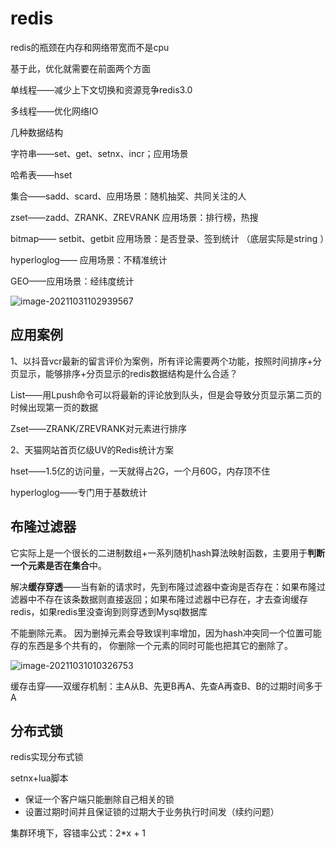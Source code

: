 # redis

redis的瓶颈在内存和网络带宽而不是cpu

基于此，优化就需要在前面两个方面

单线程——减少上下文切换和资源竞争redis3.0

多线程——优化网络IO



几种数据结构

字符串——set、get、setnx、incr；应用场景

哈希表——hset

集合——sadd、scard、应用场景：随机抽奖、共同关注的人

zset——zadd、ZRANK、ZREVRANK 应用场景：排行榜，热搜

bitmap—— setbit、getbit 应用场景：是否登录、签到统计 （底层实际是string ）

hyperloglog—— 应用场景：不精准统计

GEO——应用场景：经纬度统计

![image-20211031102939567](C:\Users\11625\AppData\Roaming\Typora\typora-user-images\image-20211031102939567.png)





## 应用案例

1、以抖音vcr最新的留言评价为案例，所有评论需要两个功能，按照时间排序+分页显示，能够排序+分页显示的redis数据结构是什么合适？

List——用Lpush命令可以将最新的评论放到队头，但是会导致分页显示第二页的时候出现第一页的数据

Zset——ZRANK/ZREVRANK对元素进行排序



2、天猫网站首页亿级UV的Redis统计方案

hset——1.5亿的访问量，一天就得占2G，一个月60G，内存顶不住

hyperloglog——专门用于基数统计



## 布隆过滤器

它实际上是一个很长的二进制数组+一系列随机hash算法映射函数，主要用于**判断一个元素是否在集合**中。

解决**缓存穿透**——当有新的请求时，先到布隆过滤器中查询是否存在：如果布隆过滤器中不存在该条数据则直接返回；如果布隆过滤器中已存在，才去查询缓存redis，如果redis里没查询到则穿透到Mysql数据库

不能删除元素。
因为删掉元素会导致误判率增加，因为hash冲突同一个位置可能存的东西是多个共有的，
你删除一个元素的同时可能也把其它的删除了。



![image-20211031010326753](C:\Users\11625\AppData\Roaming\Typora\typora-user-images\image-20211031010326753.png)



缓存击穿——双缓存机制：主A从B、先更B再A、先查A再查B、B的过期时间多于A



## 分布式锁

redis实现分布式锁

setnx+lua脚本

- 保证一个客户端只能删除自己相关的锁
- 设置过期时间并且保证锁的过期大于业务执行时间发（续约问题）

集群环境下，容错率公式：2*x +  1
